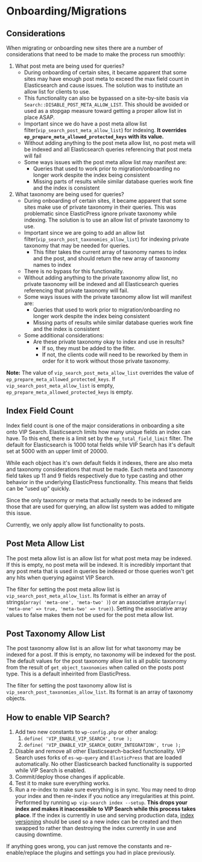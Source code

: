 # Onboarding/Migrations

## Considerations <a name="considerations"></a>

When migrating or onboarding new sites there are a number of considerations that need to be made to make the process run smoothly:

1. What post meta are being used for queries?
    - During onboarding of certain sites, it became apparent that some sites may have enough post meta to exceed the max field count in Elasticsearch and cause issues. The solution was to institute an allow list for clients to use.
    - This functionality can also be bypassed on a site-by-site basis via `Search::DISABLE_POST_META_ALLOW_LIST`. This should be avoided or used as a stopgap measure toward getting a proper allow list in place ASAP.
    - Important since we do have a post meta allow list filter(`vip_search_post_meta_allow_list`) for indexing. **It overrides `ep_prepare_meta_allowed_protected_keys` with its value.**
    - Without adding anything to the post meta allow list, no post meta will be indexed and all Elasticsearch queries referencing that post meta will fail
    - Some ways issues with the post meta allow list may manifest are:
        - Queries that used to work prior to migration/onboarding no longer work despite the index being consistent
        - Missing parts of results while similar database queries work fine and the index is consistent
2. What taxonomy are being used for queries?
    - During onboarding of certain sites, it became apparent that some sites make use of private taxonomy in their queries. This was problematic since ElasticPress ignore private taxonomy while indexing. The solution is to use an allow list of private taxonomy to use.
    - Important since we are going to add an allow list filter(`vip_search_post_taxonomies_allow_list`) for indexing private taxonomy that may be needed for queries.
        - This filter takes the current array of taxonomy names to index and the post, and should return the new array of taxonomy names to index
    - There is no bypass for this functionality.
    - Without adding anything to the private taxonomy allow list, no private taxonomy will be indexed and all Elasticsearch queries referencing that private taxonomy will fail.
    - Some ways issues with the private taxonomy allow list will manifest are:
        - Queries that used to work prior to migration/onboarding no longer work despite the index being consistent
        - Missing parts of results while similar database queries work fine and the index is consistent
    - Some additional considerations:
        - Are these private taxonomy okay to index and use in results?
            - If so, they must be added to the filter.
            - If not, the clients code will need to be reworked by them in order for it to work without those private taxonomy.

**Note:** The value of `vip_search_post_meta_allow_list` overrides the value of `ep_prepare_meta_allowed_protected_keys`. If `vip_search_post_meta_allow_list` is empty, `ep_prepare_meta_allowed_protected_keys` is empty.

## Index Field Count <a name='index-field-count'></a>

Index field count is one of the major considerations in onboarding a site onto VIP Search. Elasticsearch limits how many unique fields an index can have. To this end, there is a limit set by the `ep_total_field_limit` filter. The default for Elasticsearch is 1000 total fields while VIP Search has it's default set at 5000 with an upper limit of 20000. 

While each object has it's own default fields it indexes, there are also meta and taxonomy considerations that must be made. Each meta and taxonomy field takes up 11 and 9 fields respectively due to type casting and other behavior in the underlying ElasticPress functionality. This means that fields can be "used up" quickly. 

Since the only taxonomy or meta that actually needs to be indexed are those that are used for querying, an allow list system was added to mitigate this issue.

Currently, we only apply allow list functionality to posts.

## Post Meta Allow List <a name='post-meta-allow-list'></a>

The post meta allow list is an allow list for what post meta may be indexed. If this is empty, no post meta will be indexed. It is incredibly important that any post meta that is used in queries be indexed or those queries won't get any hits when querying against VIP Search.

The filter for setting the post meta allow list is `vip_search_post_meta_allow_list`. Its format is either an array of strings(`array( 'meta-one', 'meta-two' )`) or an associative array(`array( 'meta-one' => true, 'meta-two' => true)`). Setting the associative array values to false makes them not be used for the post meta allow list.

## Post Taxonomy Allow List <a name='post-taxonomy-allow-list'></a>

The post taxonomy allow list is an allow list for what taxonomy may be indexed for a post. If this is empty, no taxonomy will be indexed for the post. The default values for the post taxonomy allow list is all public taxonomy from the result of `get_object_taxonomies` when called on the posts post type. This is a default inheirited from ElasticPress.

The filter for setting the post taxonomy allow list is `vip_search_post_taxonomies_allow_list`. Its format is an array of taxonomy objects.


## How to enable VIP Search? <a name='https://github.com/Automattic/vip-docs/pull/39'></a>

1. Add two new constants to `wp-config.php` or other analog:
	1. `define( 'VIP_ENABLE_VIP_SEARCH', true );`
	1. `define( 'VIP_ENABLE_VIP_SEARCH_QUERY_INTEGRATION', true );`
1. Disable and remove all other Elasticsearch-backed functionality. VIP Search uses forks of `es-wp-query` and `ElasticPress` that are loaded automatically. No other Elasticsearch backed functionality is supported while VIP Search is enabled.
1. Commit/deploy those changes if applicable.
1. Test it to make sure everything works.
1. Run a re-index to make sure everything is in sync. You may need to drop your index and then re-index if you notice any irregularities at this point. Performed by running `wp vip-search index --setup`. **This drops your index and makes it inaccessible to VIP Search while this process takes place**. If the index is currently in use and serving production data, [index versioning](versioning.md) should be used so a new index can be created and then swapped to rather than destroying the index currently in use and causing downtime.

If anything goes wrong, you can just remove the constants and re-enable/replace the plugins and settings you had in place previously.
